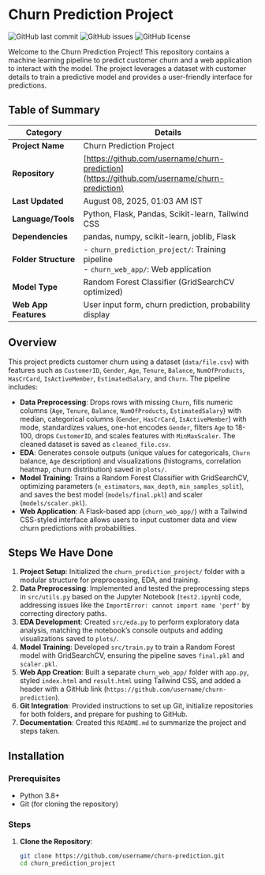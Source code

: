 # Churn Prediction Project

![GitHub last commit](https://img.shields.io/github/last-commit/username/churn-prediction)
![GitHub issues](https://img.shields.io/github/issues/username/churn-prediction)
![GitHub license](https://img.shields.io/github/license/username/churn-prediction)

Welcome to the Churn Prediction Project! This repository contains a machine learning pipeline to predict customer churn and a web application to interact with the model. The project leverages a dataset with customer details to train a predictive model and provides a user-friendly interface for predictions.

## Table of Summary

| **Category**         | **Details**                              |
|-----------------------|------------------------------------------|
| **Project Name**      | Churn Prediction Project                 |
| **Repository**        | [https://github.com/username/churn-prediction](https://github.com/username/churn-prediction) |
| **Last Updated**      | August 08, 2025, 01:03 AM IST            |
| **Language/Tools**    | Python, Flask, Pandas, Scikit-learn, Tailwind CSS |
| **Dependencies**      | pandas, numpy, scikit-learn, joblib, Flask |
| **Folder Structure**  | - `churn_prediction_project/`: Training pipeline<br>- `churn_web_app/`: Web application |
| **Model Type**        | Random Forest Classifier (GridSearchCV optimized) |
| **Web App Features**  | User input form, churn prediction, probability display |

## Overview

This project predicts customer churn using a dataset (`data/file.csv`) with features such as `CustomerID`, `Gender`, `Age`, `Tenure`, `Balance`, `NumOfProducts`, `HasCrCard`, `IsActiveMember`, `EstimatedSalary`, and `Churn`. The pipeline includes:

- **Data Preprocessing**: Drops rows with missing `Churn`, fills numeric columns (`Age`, `Tenure`, `Balance`, `NumOfProducts`, `EstimatedSalary`) with median, categorical columns (`Gender`, `HasCrCard`, `IsActiveMember`) with mode, standardizes values, one-hot encodes `Gender`, filters `Age` to 18-100, drops `CustomerID`, and scales features with `MinMaxScaler`. The cleaned dataset is saved as `cleaned_file.csv`.
- **EDA**: Generates console outputs (unique values for categoricals, `Churn` balance, `Age` description) and visualizations (histograms, correlation heatmap, churn distribution) saved in `plots/`.
- **Model Training**: Trains a Random Forest Classifier with GridSearchCV, optimizing parameters (`n_estimators`, `max_depth`, `min_samples_split`), and saves the best model (`models/final.pkl`) and scaler (`models/scaler.pkl`).
- **Web Application**: A Flask-based app (`churn_web_app/`) with a Tailwind CSS-styled interface allows users to input customer data and view churn predictions with probabilities.

## Steps We Have Done
1. **Project Setup**: Initialized the `churn_prediction_project/` folder with a modular structure for preprocessing, EDA, and training.
2. **Data Preprocessing**: Implemented and tested the preprocessing steps in `src/utils.py` based on the Jupyter Notebook (`test2.ipynb`) code, addressing issues like the `ImportError: cannot import name 'perf'` by correcting directory paths.
3. **EDA Development**: Created `src/eda.py` to perform exploratory data analysis, matching the notebook’s console outputs and adding visualizations saved to `plots/`.
4. **Model Training**: Developed `src/train.py` to train a Random Forest model with GridSearchCV, ensuring the pipeline saves `final.pkl` and `scaler.pkl`.
5. **Web App Creation**: Built a separate `churn_web_app/` folder with `app.py`, styled `index.html` and `result.html` using Tailwind CSS, and added a header with a GitHub link (`https://github.com/username/churn-prediction`).
6. **Git Integration**: Provided instructions to set up Git, initialize repositories for both folders, and prepare for pushing to GitHub.
7. **Documentation**: Created this `README.md` to summarize the project and steps taken.

## Installation

### Prerequisites
- Python 3.8+
- Git (for cloning the repository)

### Steps
1. **Clone the Repository**:
   ```bash
   git clone https://github.com/username/churn-prediction.git
   cd churn_prediction_project
